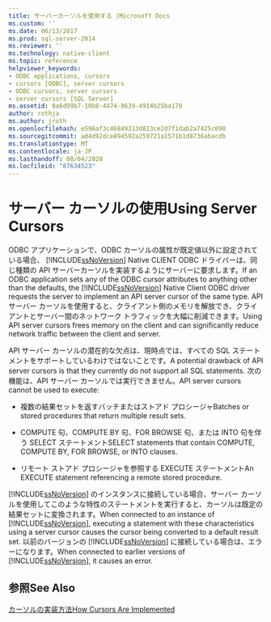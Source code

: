 ```yaml
---
title: サーバーカーソルを使用する |Microsoft Docs
ms.custom: ''
ms.date: 06/13/2017
ms.prod: sql-server-2014
ms.reviewer: ''
ms.technology: native-client
ms.topic: reference
helpviewer_keywords:
- ODBC applications, cursors
- cursors [ODBC], server cursors
- ODBC cursors, server cursors
- server cursors [SQL Server]
ms.assetid: 8a6d99b7-10b8-4474-8639-4914b25ba170
author: rothja
ms.author: jroth
ms.openlocfilehash: e596af3c46849313d813ce2d7f1dab2a7425c090
ms.sourcegitcommit: ad4d92dce894592a259721a1571b1d8736abacdb
ms.translationtype: MT
ms.contentlocale: ja-JP
ms.lasthandoff: 08/04/2020
ms.locfileid: "87634523"
---
```

# <a name="using-server-cursors"></a><span data-ttu-id="2fee5-102">サーバー カーソルの使用</span><span class="sxs-lookup"><span data-stu-id="2fee5-102">Using Server Cursors</span></span>
  <span data-ttu-id="2fee5-103">ODBC アプリケーションで、ODBC カーソルの属性が既定値以外に設定されている場合、 [!INCLUDE[ssNoVersion](../../../includes/ssnoversion-md.md)] Native CLIENT ODBC ドライバーは、同じ種類の API サーバーカーソルを実装するようにサーバーに要求します。</span><span class="sxs-lookup"><span data-stu-id="2fee5-103">If an ODBC application sets any of the ODBC cursor attributes to anything other than the defaults, the [!INCLUDE[ssNoVersion](../../../includes/ssnoversion-md.md)] Native Client ODBC driver requests the server to implement an API server cursor of the same type.</span></span> <span data-ttu-id="2fee5-104">API サーバー カーソルを使用すると、クライアント側のメモリを解放でき、クライアントとサーバー間のネットワーク トラフィックを大幅に削減できます。</span><span class="sxs-lookup"><span data-stu-id="2fee5-104">Using API server cursors frees memory on the client and can significantly reduce network traffic between the client and server.</span></span>  
  
 <span data-ttu-id="2fee5-105">API サーバー カーソルの潜在的な欠点は、現時点では、すべての SQL ステートメントをサポートしているわけではないことです。</span><span class="sxs-lookup"><span data-stu-id="2fee5-105">A potential drawback of API server cursors is that they currently do not support all SQL statements.</span></span> <span data-ttu-id="2fee5-106">次の機能は、API サーバー カーソルでは実行できません。</span><span class="sxs-lookup"><span data-stu-id="2fee5-106">API server cursors cannot be used to execute:</span></span>  
  
-   <span data-ttu-id="2fee5-107">複数の結果セットを返すバッチまたはストアド プロシージャ</span><span class="sxs-lookup"><span data-stu-id="2fee5-107">Batches or stored procedures that return multiple result sets.</span></span>  
  
-   <span data-ttu-id="2fee5-108">COMPUTE 句、COMPUTE BY 句、FOR BROWSE 句、または INTO 句を伴う SELECT ステートメント</span><span class="sxs-lookup"><span data-stu-id="2fee5-108">SELECT statements that contain COMPUTE, COMPUTE BY, FOR BROWSE, or INTO clauses.</span></span>  
  
-   <span data-ttu-id="2fee5-109">リモート ストアド プロシージャを参照する EXECUTE ステートメント</span><span class="sxs-lookup"><span data-stu-id="2fee5-109">An EXECUTE statement referencing a remote stored procedure.</span></span>  
  
 <span data-ttu-id="2fee5-110">[!INCLUDE[ssNoVersion](../../../includes/ssnoversion-md.md)] のインスタンスに接続している場合、サーバー カーソルを使用してこのような特性のステートメントを実行すると、カーソルは既定の結果セットに変換されます。</span><span class="sxs-lookup"><span data-stu-id="2fee5-110">When connected to an instance of [!INCLUDE[ssNoVersion](../../../includes/ssnoversion-md.md)], executing a statement with these characteristics using a server cursor causes the cursor being converted to a default result set.</span></span> <span data-ttu-id="2fee5-111">以前のバージョンの [!INCLUDE[ssNoVersion](../../../includes/ssnoversion-md.md)] に接続している場合は、エラーになります。</span><span class="sxs-lookup"><span data-stu-id="2fee5-111">When connected to earlier versions of [!INCLUDE[ssNoVersion](../../../includes/ssnoversion-md.md)], it causes an error.</span></span>  
  
## <a name="see-also"></a><span data-ttu-id="2fee5-112">参照</span><span class="sxs-lookup"><span data-stu-id="2fee5-112">See Also</span></span>  
 [<span data-ttu-id="2fee5-113">カーソルの実装方法</span><span class="sxs-lookup"><span data-stu-id="2fee5-113">How Cursors Are Implemented</span></span>](how-cursors-are-implemented.md)  
  
  

